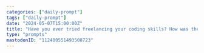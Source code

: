 ```yaml
---
categories: ["daily-prompt"]
tags: ["daily-prompt"]
date: "2024-05-07T15:00:00Z"
title: "Have you ever tried freelancing your coding skills? How was the experience?"
type: "prompts"
mastodonID: "112400551493508723"
---
```


